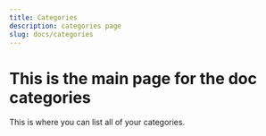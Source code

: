 ```yaml
---
title: Categories
description: categories page
slug: docs/categories
---
```


# This is the main page for the doc categories

This is where you can list all of your categories.
